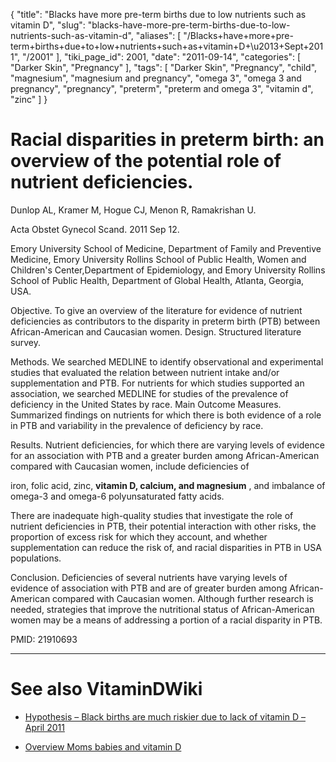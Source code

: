 {
    "title": "Blacks have more pre-term births due to low nutrients such as vitamin D",
    "slug": "blacks-have-more-pre-term-births-due-to-low-nutrients-such-as-vitamin-d",
    "aliases": [
        "/Blacks+have+more+pre-term+births+due+to+low+nutrients+such+as+vitamin+D+\u2013+Sept+2011",
        "/2001"
    ],
    "tiki_page_id": 2001,
    "date": "2011-09-14",
    "categories": [
        "Darker Skin",
        "Pregnancy"
    ],
    "tags": [
        "Darker Skin",
        "Pregnancy",
        "child",
        "magnesium",
        "magnesium and pregnancy",
        "omega 3",
        "omega 3 and pregnancy",
        "pregnancy",
        "preterm",
        "preterm and omega 3",
        "vitamin d",
        "zinc"
    ]
}


# Racial disparities in preterm birth: an overview of the potential role of nutrient deficiencies.

Dunlop AL, Kramer M, Hogue CJ, Menon R, Ramakrishan U.

Acta Obstet Gynecol Scand. 2011 Sep 12.

Emory University School of Medicine, Department of Family and Preventive Medicine, Emory University Rollins School of Public Health, Women and Children's Center,Department of Epidemiology, and Emory University Rollins School of Public Health, Department of Global Health, Atlanta, Georgia, USA.

Objective. To give an overview of the literature for evidence of nutrient deficiencies as contributors to the disparity in preterm birth (PTB) between African-American and Caucasian women. Design. Structured literature survey. 

Methods. We searched MEDLINE to identify observational and experimental studies that evaluated the relation between nutrient intake and/or supplementation and PTB. For nutrients for which studies supported an association, we searched MEDLINE for studies of the prevalence of deficiency in the United States by race. Main Outcome Measures. Summarized findings on nutrients for which there is both evidence of a role in PTB and variability in the prevalence of deficiency by race. 

Results. Nutrient deficiencies, for which there are varying levels of evidence for an association with PTB and a greater burden among African-American compared with Caucasian women, include deficiencies of

iron, folic acid, zinc,  **vitamin D, calcium, and magnesium** , and imbalance of omega-3 and omega-6 polyunsaturated fatty acids. 

There are inadequate high-quality studies that investigate the role of nutrient deficiencies in PTB, their potential interaction with other risks, the proportion of excess risk for which they account, and whether supplementation can reduce the risk of, and racial disparities in PTB in USA populations. 

Conclusion. Deficiencies of several nutrients have varying levels of evidence of association with PTB and are of greater burden among African-American compared with Caucasian women. Although further research is needed, strategies that improve the nutritional status of African-American women may be a means of addressing a portion of a racial disparity in PTB.

PMID:     21910693

- - - - - - - - - 

# See also VitaminDWiki

* [Hypothesis – Black births are much riskier due to lack of vitamin D – April 2011](/tags/hypothesis-black-births-are-much-riskier-due-to-lack-of-vitamin-d-april-2011.html)

* [Overview Moms babies and vitamin D](/tags/overview-moms-babies-and-vitamin-d.html)